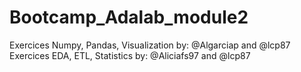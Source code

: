 # Bootcamp_Adalab_module2
Exercices Numpy, Pandas, Visualization by: @Algarciap and @lcp87
Exercices EDA, ETL, Statistics by: @Aliciafs97 and @lcp87
